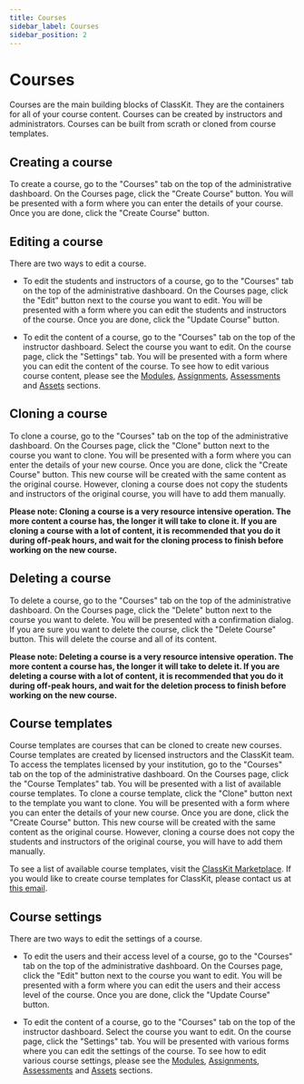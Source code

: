 ```yaml
---
title: Courses
sidebar_label: Courses
sidebar_position: 2
---
```

# Courses

Courses are the main building blocks of ClassKit. They are the containers for all of your course content. Courses can be created by instructors and administrators. Courses can  be built from scrath or cloned from course templates.

## Creating a course

To create a course, go to the "Courses" tab on the top of the administrative dashboard. On the Courses page, click the "Create Course" button. You will be presented with a form where you can enter the details of your course. Once you are done, click the "Create Course" button.

## Editing a course

There are two ways to edit a course. 

- To edit the students and instructors of a course, go to the "Courses" tab on the top of the administrative dashboard. On the Courses page, click the "Edit" button next to the course you want to edit. You will be presented with a form where you can edit the students and instructors of the course. Once you are done, click the "Update Course" button.

- To edit the content of a course, go to the "Courses" tab on the top of the instructor dashboard. Select the course you want to edit. On the course page, click the "Settings" tab. You will be presented with a form where you can edit the content of the course. To see how to edit various course content, please see the [Modules](modules), [Assignments](assignments), [Assessments](assessments) and [Assets](assets) sections.


## Cloning a course

To clone a course, go to the "Courses" tab on the top of the administrative dashboard. On the Courses page, click the "Clone" button next to the course you want to clone. You will be presented with a form where you can enter the details of your new course. Once you are done, click the "Create Course" button. This new course will be created with the same content as the original course. However, cloning a course does not copy the students and instructors of the original course, you will have to add them manually.

**Please note: Cloning a course is a very resource intensive operation. The more content a course has, the longer it will take to clone it. If you are cloning a course with a lot of content, it is recommended that you do it during off-peak hours, and wait for the cloning process to finish before working on the new course.**

## Deleting a course

To delete a course, go to the "Courses" tab on the top of the administrative dashboard. On the Courses page, click the "Delete" button next to the course you want to delete. You will be presented with a confirmation dialog. If you are sure you want to delete the course, click the "Delete Course" button. This will delete the course and all of its content.

**Please note: Deleting a course is a very resource intensive operation. The more content a course has, the longer it will take to delete it. If you are deleting a course with a lot of content, it is recommended that you do it during off-peak hours, and wait for the deletion process to finish before working on the new course.**

## Course templates

Course templates are courses that can be cloned to create new courses. Course templates are created by licensed instructors and the ClassKit team. To access the templates licensed by your institution, go to the "Courses" tab on the top of the administrative dashboard. On the Courses page, click the "Course Templates" tab. You will be presented with a list of available course templates. To clone a course template, click the "Clone" button next to the template you want to clone. You will be presented with a form where you can enter the details of your new course. Once you are done, click the "Create Course" button. This new course will be created with the same content as the original course. However, cloning a course does not copy the students and instructors of the original course, you will have to add them manually.

To see a list of available course templates, visit the [ClassKit Marketplace](https://marketplace.ClassKit.io). If you would like to create course templates for ClassKit, please contact us at [this email](mailto:ClassKit@nuviolabs.com). 

## Course settings

There are two ways to edit the settings of a course.

- To edit the users and their access level of a course, go to the "Courses" tab on the top of the administrative dashboard. On the Courses page, click the "Edit" button next to the course you want to edit. You will be presented with a form where you can edit the users and their access level of the course. Once you are done, click the "Update Course" button.

- To edit the content of a course, go to the "Courses" tab on the top of the instructor dashboard. Select the course you want to edit. On the course page, click the "Settings" tab. You will be presented with various forms where you can edit the settings of the course. To see how to edit various course settings, please see the [Modules](modules), [Assignments](assignments), [Assessments](assessments) and [Assets](assets) sections.